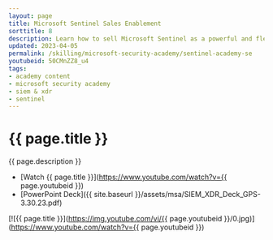 ```yaml
---
layout: page
title: Microsoft Sentinel Sales Enablement
sorttitle: 8
description: Learn how to sell Microsoft Sentinel as a powerful and flexible solution that can help organizations of all sizes improve their security posture and better protect their assets. This session details how Microsoft Sentinel is an excellent choice for organizations looking to enhance their security operations and protect against today's advanced threats.
updated: 2023-04-05
permalink: /skilling/microsoft-security-academy/sentinel-academy-se
youtubeid: 50CMnZZ8_u4
tags: 
- academy content
- microsoft security academy
- siem & xdr
- sentinel
---
```


# {{ page.title }}

{{ page.description }}

* [Watch {{ page.title }}](https://www.youtube.com/watch?v={{ page.youtubeid }})
* [PowerPoint Deck]({{ site.baseurl }}/assets/msa/SIEM_XDR_Deck_GPS-3.30.23.pdf)

[![{{ page.title }}](https://img.youtube.com/vi/{{ page.youtubeid }}/0.jpg)](https://www.youtube.com/watch?v={{ page.youtubeid }})